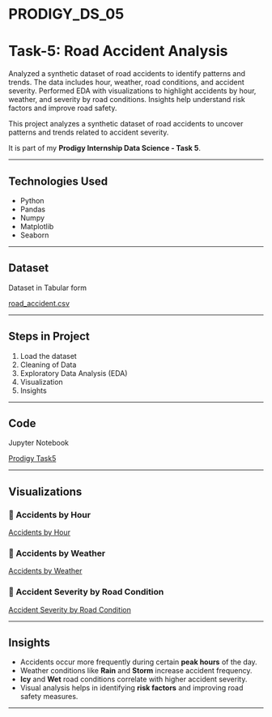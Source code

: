 # PRODIGY_DS_05

# Task-5: Road Accident Analysis
Analyzed a synthetic dataset of road accidents to identify patterns and trends. The data includes hour, weather, road conditions, and accident severity. Performed EDA with visualizations to highlight accidents by hour, weather, and severity by road conditions. Insights help understand risk factors and improve road safety.

This project analyzes a synthetic dataset of road accidents to uncover patterns and trends related to accident severity.

It is part of my **Prodigy Internship Data Science - Task 5**.

---

## Technologies Used
- Python
- Pandas
- Numpy
- Matplotlib
- Seaborn

---

## Dataset
Dataset in Tabular form

[road_accident.csv](https://1drv.ms/x/c/3caa0aa167fc94a7/EZ1yRk0j_GpJjKXn43NSMRQBVgRtRFrWyJz71meTK4UoOg?e=t8uhzv)

---

## Steps in Project
1. Load the dataset
2. Cleaning of Data
3. Exploratory Data Analysis (EDA)
4. Visualization
5. Insights

---

## Code
Jupyter Notebook

[Prodigy Task5](https://1drv.ms/w/c/3caa0aa167fc94a7/EYtxJFCZ9pdOiMHybbLZB_MBAH72R6ypa1gqX74ZuKM7oQ?e=1Jcji8)

---

## Visualizations

### 🔹 Accidents by Hour

[Accidents by Hour](https://1drv.ms/i/c/3caa0aa167fc94a7/ET9Gp8YgBRNAuUEQqA1RcRsB7K2LrbCBX6AKUus5rXNWog?e=yPzXRk)

### 🔹 Accidents by Weather

[Accidents by Weather](https://1drv.ms/i/c/3caa0aa167fc94a7/EfQoYRv7KN9MpfVgnEKxAicBoR68feeR_5Cx-ojBZPEwAg?e=HOg372)

### 🔹 Accident Severity by Road Condition

[Accident Severity by Road Condition](https://1drv.ms/i/c/3caa0aa167fc94a7/EWgLJKEom3hOnQr9nl0oGWoBd5FUERhM0dr4oIJdKpeibw?e=cf3dVU)

---

## Insights

* Accidents occur more frequently during certain **peak hours** of the day.
* Weather conditions like **Rain** and **Storm** increase accident frequency.
* **Icy** and **Wet** road conditions correlate with higher accident severity.
* Visual analysis helps in identifying **risk factors** and improving road safety measures.

---
